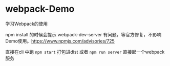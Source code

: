 # webpack-Demo

学习Webpack的使用

npm install 的时候会提示 webpack-dev-server 有问题，等官方修复，不影响Demo使用。https://www.npmjs.com/advisories/725

直接在cli 中跑
`npm start` 打包进dist
或者
`npm run server` 直接起一个webpack服务
